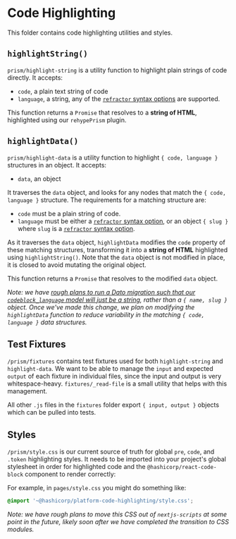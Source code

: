 # Code Highlighting

This folder contains code highlighting utilities and styles.

## `highlightString()`

`prism/highlight-string` is a utility function to highlight plain strings of code directly. It accepts:

- `code`, a plain text string of code
- `language`, a string, any of the [`refractor` syntax options](https://github.com/wooorm/refractor#syntaxes) are supported.

This function returns a `Promise` that resolves to a **string of HTML**, highlighted using our `rehypePrism` plugin.

## `highlightData()`

`prism/highlight-data` is a utility function to highlight `{ code, language }` structures in an object. It accepts:

- `data`, an object

It traverses the `data` object, and looks for any nodes that match the `{ code, language }` structure. The requirements for a matching structure are:

- `code` must be a plain string of code.
- `language` must be either a [`refractor` syntax option](https://github.com/wooorm/refractor#syntaxes), or an object `{ slug }` where `slug` is a [`refractor` syntax option](https://github.com/wooorm/refractor#syntaxes).

As it traverses the `data` object, `highlightData` modifies the `code` property of these matching structures, transforming it into a **string of HTML** highlighted using `highlightString()`. Note that the `data` object is not modified in place, it is closed to avoid mutating the original object.

This function returns a `Promise` that resolves to the modified `data` object.

_Note: we have [rough plans to run a Dato migration such that our `codeblock_language` model will just be a string](https://app.asana.com/0/1100423001970639/1199552303963347/f), rather than a `{ name, slug }` object. Once we've made this change, we plan on modifying the `highlightData` function to reduce variability in the matching `{ code, language }` data structures._

## Test Fixtures

`/prism/fixtures` contains test fixtures used for both `highlight-string` and `highlight-data`. We want to be able to manage the `input` and expected `output` of each fixture in individual files, since the input and output is very whitespace-heavy. `fixtures/_read-file` is a small utility that helps with this management.

All other `.js` files in the `fixtures` folder export `{ input, output }` objects which can be pulled into tests.

## Styles

`/prism/style.css` is our current source of truth for global `pre`, `code`, and `.token` highlighting styles. It needs to be imported into your project's global stylesheet in order for highlighted code and the `@hashicorp/react-code-block` component to render correctly:

For example, in `pages/style.css` you might do something like:

```css
@import '~@hashicorp/platform-code-highlighting/style.css';
```

_Note: we have rough plans to move this CSS out of `nextjs-scripts` at some point in the future, likely soon after we have completed the transition to CSS modules._
